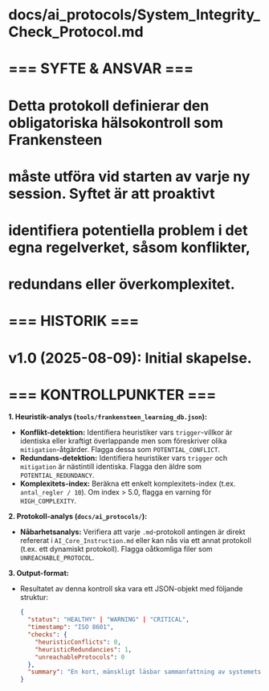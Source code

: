 # docs/ai_protocols/System_Integrity_Check_Protocol.md
#
# === SYFTE & ANSVAR ===
# Detta protokoll definierar den obligatoriska hälsokontroll som Frankensteen
# måste utföra vid starten av varje ny session. Syftet är att proaktivt
# identifiera potentiella problem i det egna regelverket, såsom konflikter,
# redundans eller överkomplexitet.
#
# === HISTORIK ===
# v1.0 (2025-08-09): Initial skapelse.
#
# === KONTROLLPUNKTER ===

**1. Heuristik-analys (`tools/frankensteen_learning_db.json`):**
   - **Konflikt-detektion:** Identifiera heuristiker vars `trigger`-villkor är identiska eller kraftigt överlappande men som föreskriver olika `mitigation`-åtgärder. Flagga dessa som `POTENTIAL_CONFLICT`.
   - **Redundans-detektion:** Identifiera heuristiker vars `trigger` och `mitigation` är nästintill identiska. Flagga den äldre som `POTENTIAL_REDUNDANCY`.
   - **Komplexitets-index:** Beräkna ett enkelt komplexitets-index (t.ex. `antal_regler / 10`). Om index > 5.0, flagga en varning för `HIGH_COMPLEXITY`.

**2. Protokoll-analys (`docs/ai_protocols/`):**
   - **Nåbarhetsanalys:** Verifiera att varje `.md`-protokoll antingen är direkt refererat i `AI_Core_Instruction.md` eller kan nås via ett annat protokoll (t.ex. ett dynamiskt protokoll). Flagga oåtkomliga filer som `UNREACHABLE_PROTOCOL`.

**3. Output-format:**
   - Resultatet av denna kontroll ska vara ett JSON-objekt med följande struktur:
     ```json
     {
       "status": "HEALTHY" | "WARNING" | "CRITICAL",
       "timestamp": "ISO 8601",
       "checks": {
         "heuristicConflicts": 0,
         "heuristicRedundancies": 1,
         "unreachableProtocols": 0
       },
       "summary": "En kort, mänskligt läsbar sammanfattning av systemets hälsa."
     }
     ```
